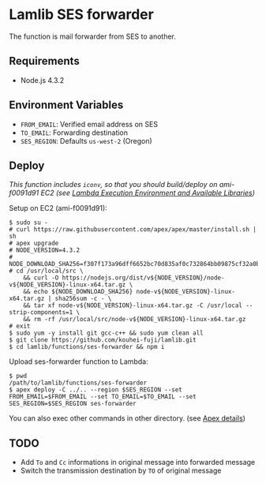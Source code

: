 # Lamlib SES forwarder

The function is mail forwarder from SES to another.

## Requirements

- Node.js 4.3.2

## Environment Variables

- `FROM_EMAIL`: Verified email address on SES
- `TO_EMAIL`: Forwarding destination
- `SES_REGION`: Defaults `us-west-2` (Oregon)

## Deploy

*This function includes `iconv`, so that you should build/deploy on ami-f0091d91 EC2 (see [Lambda Execution Environment and Available Libraries](http://docs.aws.amazon.com/lambda/latest/dg/current-supported-versions.html))*

Setup on EC2 (ami-f0091d91):

```
$ sudo su -
# curl https://raw.githubusercontent.com/apex/apex/master/install.sh | sh
# apex upgrade
# NODE_VERSION=4.3.2
# NODE_DOWNLOAD_SHA256=f307f173a96dff6652bc70d835af0c732864bb09875cf32a0b6ce7d70cebf77d
# cd /usr/local/src \
    && curl -O https://nodejs.org/dist/v${NODE_VERSION}/node-v${NODE_VERSION}-linux-x64.tar.gz \
    && echo ${NODE_DOWNLOAD_SHA256} node-v${NODE_VERSION}-linux-x64.tar.gz | sha256sum -c - \
    && tar xf node-v${NODE_VERSION}-linux-x64.tar.gz -C /usr/local --strip-components=1 \
    && rm -rf /usr/local/src/node-v${NODE_VERSION}-linux-x64.tar.gz
# exit
$ sudo yum -y install git gcc-c++ && sudo yum clean all
$ git clone https://github.com/kouhei-fuji/lamlib.git
$ cd lamlib/functions/ses-forwarder && npm i
```

Upload ses-forwarder function to Lambda:

```
$ pwd
/path/to/lamlib/functions/ses-forwarder
$ apex deploy -C ../.. --region $SES_REGION --set FROM_EMAIL=$FROM_EMAIL --set TO_EMAIL=$TO_EMAIL --set SES_REGION=$SES_REGION ses-forwarder
```

You can also exec other commands in other directory. (see [Apex details](http://apex.run/#examples))

## TODO

- Add `To` and `Cc` informations in original message into forwarded message
- Switch the transmission destination by `TO` of original message
